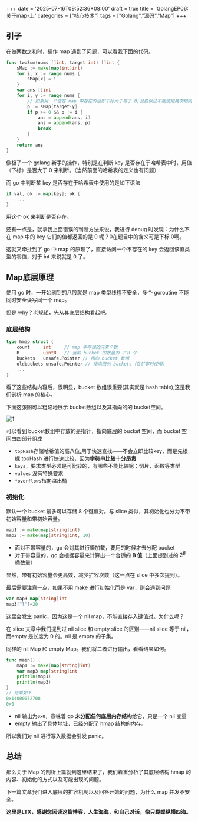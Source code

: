 +++
date = '2025-07-16T09:52:36+08:00'
draft = true
title = 'GolangEP06:关于map-上'
categories = ["核心技术"]
tags = ["Golang","源码","Map"]
+++

## 引子

在做两数之和时，操作 map 遇到了问题，可以看我下面的代码。

```go
func twoSum(nums []int, target int) []int {
	sMap := make(map[int]int)
	for i, x := range nums {
		sMap[x] = i
	}
	var ans []int
	for i, y := range nums {
		// 如果另一个值在 map 中存在的话即下标大于等于 0;且要保证不能使用两次相同的元素
		p := sMap[target-y]
		if p >= 0 && p != i {
			ans = append(ans, i)
			ans = append(ans, p)
			break
		}
	}
	return ans
}
```

像极了一个 golang 新手的操作，特别是在判断 key 是否存在于哈希表中时，用值（下标）是否大于 0 来判断。（当然前面的哈希表的定义也有问题）

而 go 中判断某 key 是否存在于哈希表中使用的是如下语法

```go
if val, ok := map[key]; ok {
    ...
}
```

用这个 ok 来判断是否存在。

还有一点是，就拿我上面错误的判断方法来说，我进行 debug 时发现：为什么不在 map 中的 key 它们的值都返回的是 0 呢？0在题目中的含义可是下标 0啊。

这就又牵扯到了 go 中 map 的原理了，直接访问一个不存在的 key 会返回该值类型的零值，对于 int 来说就是 0 了。

## Map底层原理

使用 go 时，一开始刷到的八股就是 map 类型线程不安全，多个 goroutine 不能同时安全读写同一个 map。

但是 why？老规矩，先从其底层结构看起吧。

### 底层结构

```go
type hmap struct {
    count     int     // map 中存储的元素个数
    B         uint8   // 当前 bucket 的数量为 2^B 个
    buckets   unsafe.Pointer // 指向 bucket 数组
    oldbuckets unsafe.Pointer // 指向旧的 buckets（在扩容时使用）
    ...
}
```

看了这些结构内容后，很明显，bucket 数组很重要(其实就是 hash table),这是我们剖析 map 的核心。

下面这张图可以粗略地展示 bucket数组以及其指向的的 bucket空间。

![1](/img/golangPic/bucket.png)

可以看到 bucket数组中存放的是指针，指向底层的 bucket 空间，而 bucket 空间由四部分组成

- `topHash`存储哈希值的高八位,用于快速查找——不会立即比较key，而是先根据 topHash 进行快速比较，因为**字符串比较十分昂贵**
- `keys`，要求类型必须是可比较的，有哪些不能比较呢：切片，函数等类型
- `values` 没有特殊要求
- `*overflows`指向溢出桶

### 初始化

默认一个 bucket 最多可以存储 8 个键值对。与 slice 类似，其初始化也分为不带初始容量和带初始容量。

```go
map1 := make(map[string]int)
map2 := make(map[string]int, 10)
```

- 面对不带容量的，go 会对其进行懒加载，要用的时候才去分配 bucket
- 对于带容量的，go 会根据容量来计算出一个合适的 **B 值**（上面提到过的 $2^B$ 桶数量）

显然，带有初始容量会更高效，减少扩容次数（这一点在 slice 中多次提到）。

最后需要注意一点，如果不用 make 进行初始化而是 var，则会遇到问题

```go
var map3 map[string]int
map3["l"]=20 
```

这里会发生 panic，因为这是一个 nil map，不能直接存入键值对。为什么呢？

在 slice 文章中我们提到过 nil slice 和 empty slice 的区别——nil slice 等于 nil，而empty 是长度为 0 的。nil 是 empty 的子集。

同样的 nil Map 和 empty Map。我们将二者进行输出，看看结果如何。

```go
func main() {
	map1 := make(map[string]int)
    var map3 map[string]int
	println(map1)
	println(map3)
}
// 结果如下
0x14000052708
0x0
```

- nil 输出为`0x0`，意味着 go **未分配任何底层内存结构**给它，只是一个 nil 变量
- empty 输出了具体地址，已经分配了 hmap 结构的内存。

所以我们对 nil 进行写入数据会引发 panic。

## 总结

那么关于 Map 的剖析上篇就到这里结束了，我们着重分析了其底层结构 hmap 的内容、初始化的方式以及可能出现的问题。

下一篇文章我们进入底层的扩容机制以及回答开始的问题，为什么 map 并发不安全。

**这里是LTX，感谢您阅读这篇博客，人生海海，和自己对话，像只蝴蝶纵横四海。**